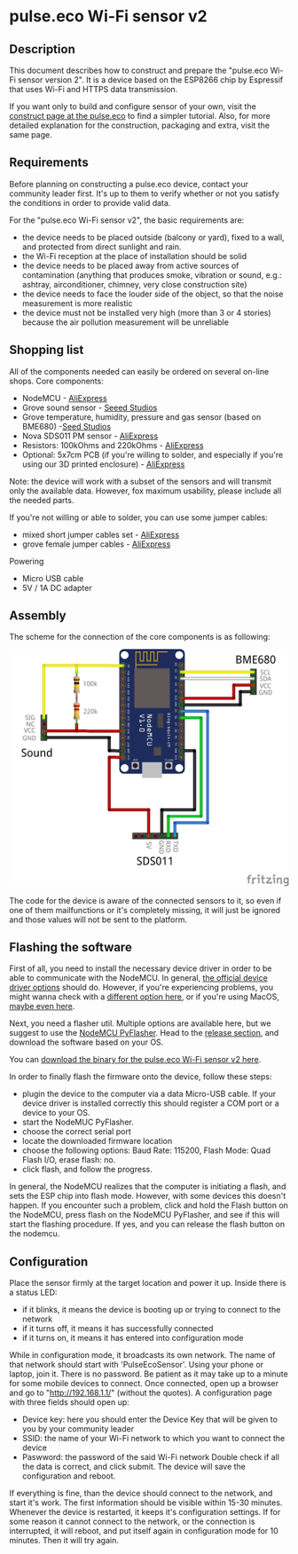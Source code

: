 # pulse.eco Wi-Fi sensor v2

## Description

This document describes how to construct and prepare the "pulse.eco Wi-Fi sensor version 2". It is a device based on the ESP8266 chip by Espressif that uses Wi-Fi and HTTPS data transmission.

If you want only to build and configure sensor of your own, visit the [construct page at the pulse.eco](https://pulse.eco/construct) to find a simpler tutorial.
Also, for more detailed explanation for the construction, packaging and extra, visit the same page.

## Requirements

Before planning on constructing a pulse.eco device, contact your community leader first. It's up to them to verify whether or not you satisfy the conditions in order to provide valid data.

For the "pulse.eco Wi-Fi sensor v2", the basic requirements are:
- the device needs to be placed outside (balcony or yard), fixed to a wall, and protected from direct sunlight and rain.
- the Wi-Fi reception at the place of installation should be solid
- the device needs to be placed away from active sources of contamination (anything that produces smoke, vibration or sound, e.g.: ashtray, airconditioner, chimney, very close construction site)
- the device needs to face the louder side of the object, so that the noise measurement is more realistic
- the device must not be installed very high (more than 3 or 4 stories) because the air pollution measurement will be unreliable

## Shopping list

All of the components needed can easily be ordered on several on-line shops.
Core components:
- NodeMCU - [AliExpress](https://www.aliexpress.com/item/2015-New-product-Wireless-module-NodeMcu-Lua-Wifi-Nodemcu-WIFI-Network-Development-Board-Based-ESP8266-High/32341789414.html?spm=a2g0s.9042311.0.0.22e24c4d6kuP4R)
- Grove sound sensor - [Seeed Studios](https://www.seeedstudio.com/Grove-Sound-Sensor-p-752.html)
- Grove temperature, humidity, pressure and gas sensor (based on BME680) -[Seed Studios](https://www.seeedstudio.com/Grove-Temperature-Humidity-Pressure-and-Gas-Sensor-BME68-p-3109.html)
- Nova SDS011 PM sensor - [AliExpress](https://www.aliexpress.com/item/Nova-PM-sensor-SDS011-High-precision-laser-pm2-5-air-quality-detection-sensor-module-Super-dust/32606349048.html?spm=a2g0s.9042311.0.0.27424c4dbiW3M6)
- Resistors: 100kOhms and 220kOhms - [AliExpress](https://www.aliexpress.com/item/600pcs-set-30-Kinds-1-4W-Resistance-1-Metal-Film-Resistor-Pack-Assorted-Kit-1K-10K/32840627690.html)
- Optional: 5x7cm PCB (if you're willing to solder, and especially if you're using our 3D printed enclosure) - [AliExpress](https://www.aliexpress.com/item/5pcs-lot-5x7-Double-Side-Copper-Prototype-PCB-Universal-Board-Experimental-Development-Plate/32916823461.html?spm=2114.search0104.3.268.428022f653MFZR&ws_ab_test=searchweb0_0,searchweb201602_5_10065_10068_319_10059_10884_317_10887_10696_100031_321_322_10084_453_10083_454_10103_10618_10307_538_537_536,searchweb201603_51,ppcSwitch_0&algo_expid=ddad3e93-42bd-4572-8c76-a1f74a61bb20-38&algo_pvid=ddad3e93-42bd-4572-8c76-a1f74a61bb20)

Note: the device will work with a subset of the sensors and will transmit only the available data. However, fox maximum usability, please include all the needed parts.

If you're not willing or able to solder, you can use some jumper cables:
- mixed short jumper cables set - [AliExpress](https://www.aliexpress.com/item/Free-shipping-Dupont-line-120pcs-10cm-male-to-male-male-to-female-and-female-to-female/2041500641.html)
- grove female jumper cables - [AliExpress](https://www.aliexpress.com/item/Grove-4-Female-Jumper-to-Grove-pin-4-pin-110990028-module/32655987703.html?spm=a2g0s.9042311.0.0.22e24c4d6kuP4R)
  
Powering
- Micro USB cable
- 5V / 1A DC adapter

## Assembly

The scheme for the connection of the core components is as following:

![Scheme](images/scheme.png)

The code for the device is aware of the connected sensors to it, so even if one of them mailfunctions or it's completely missing, it will just be ignored and those values will not be sent to the platform.

## Flashing the software

First of all, you need to install the necessary device driver in order to be able to communicate with the NodeMCU.
In general, [the official device driver options](https://www.silabs.com/products/development-tools/software/usb-to-uart-bridge-vcp-drivers) should do.
However, if you're experiencing problems, you might wanna check with a [different option here](https://github.com/nodemcu/nodemcu-devkit/tree/master/Drivers), or if you're using MacOS, [maybe even here](https://github.com/adrianmihalko/ch340g-ch34g-ch34x-mac-os-x-driver).

Next, you need a flasher util. Multiple options are available here, but we suggest to use the [NodeMCU PyFlasher](https://github.com/marcelstoer/nodemcu-pyflasher). Head to the [release section](https://github.com/marcelstoer/nodemcu-pyflasher/releases), and download the software based on your OS.

You can [download the binary for the pulse.eco Wi-Fi sensor v2 here](other/citypulse-v2_1-wifi.ino.nodemcu.bin).

In order to finally flash the firmware onto the device, follow these steps:
- plugin the device to the computer via a data Micro-USB cable. If your device driver is installed correctly this should register a COM port or a device to your OS.
- start the NodeMUC PyFlasher.
- choose the correct serial port
- locate the downloaded firmware location
- choose the following options: Baud Rate: 115200, Flash Mode: Quad Flash I/O, erase flash: no.
- click flash, and follow the progress.

In general, the NodeMCU realizes that the computer is initiating a flash, and sets the ESP chip into flash mode. 
However, with some devices this doesn't happen. If you encounter such a problem, click and hold the Flash button on the NodeMCU, press flash on the NodeMCU PyFlasher, and see if this will start the flashing procedure. If yes, and you can release the flash button on the nodemcu.

## Configuration

Place the sensor firmly at the target location and power it up.
Inside there is a status LED:
- if it blinks, it means the device is booting up or trying to connect to the network
- if it turns off, it means it has successfully connected
- if it turns on, it means it has entered into configuration mode

While in configuration mode, it broadcasts its own network. The name of that network should start with 'PulseEcoSensor'. Using your phone or laptop, join it. There is no password. Be patient as it may take up to a minute for some mobile devices to connect.
Once connected, open up a browser and go to "http://192.168.1.1/" (without the quotes). A configuration page with three fields should open up:
- Device key: here you should enter the Device Key that will be given to you by your community leader
- SSID: the name of your Wi-Fi network to which you want to connect the device
- Paswword: the password of the said Wi-Fi network
Double check if all the data is correct, and click submit. The device will save the configuration and reboot.

If everything is fine, than the device should connect to the network, and start it's work. The first information should be visible within 15-30 minutes.
Whenever the device is restarted, it keeps it's configuration settings. If for some reason it cannot connect to the network, or the connection is interrupted, it will reboot, and put itself again in configuration mode for 10 minutes. Then it will try again.
